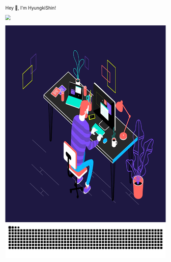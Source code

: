 Hey 👋, I'm HyungkiShin!
<br />

<p>
  <a href="mailto:tkaqkeldk99@gmail.com" target="_blank"><img src="https://img.shields.io/badge/tkaqkeldk99@gmail.com-EA4335?style=flat-square&logo=Gmail&logoColor=white"/></a>
</p>

<div align=center> 
  <img src="https://github.com/hyungkiShin/myTIL/blob/main/image/back-end.gif" height="620px" width="auto" alt="Hello   world">
   
  <img alt="Snake Gif" src="https://github.com/hyungkiShin/hyungkiShin/blob/main/Snake_Gif.svg" />
</div>
